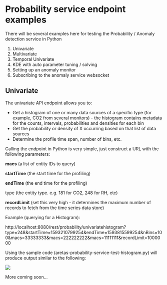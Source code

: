 # Probability service endpoint examples

There will be several examples here for testing the Probability / Anomaly detection service in Python

1) Univariate
2) Multivariate
3) Temporal Univariate
4) KDE with auto parameter tuning / solving
5) Setting up an anomaly monitor
6) Subscribing to the anomaly service websocket



## Univariate

The univariate API endpoint allows you to:

- Get a histogram of one or many data sources of a specific type (for example, CO2 from several monitors) - the histogram contains metadata for the counts, intervals, probabilities and densities for each bin
- Get the probability or density of X occurring based on that list of data sources
- Determine the profile time span, number of bins, etc.

Calling the endpoint in Python is very simple, just construct a URL with the following parameters:

**macs** (a list of entity IDs to query)

**startTime** (the start time for the profiling)

**endTime** (the end time for the profiling)

type (the entity type. e.g. 181 for CO2, 248 for RH, etc)

**recordLimit** (set this very high - it determines the maximum number of records to fetch from the time series data store)

Example (querying for a Histogram):

http://localhost:8080/rest/probability/univariatehistogram?type=248&startTime=1593210799254&endTime=1593815599254&nBins=100&macs=33333333&macs=222222222&macs=11111111&recordLimit=1000000

Using the sample code (aretas-probability-service-test-histogram.py) will produce output similar to the following:

![](https://www2.aretas.ca/wp-content/uploads/2020/07/1593816805711.png)

More coming soon...

